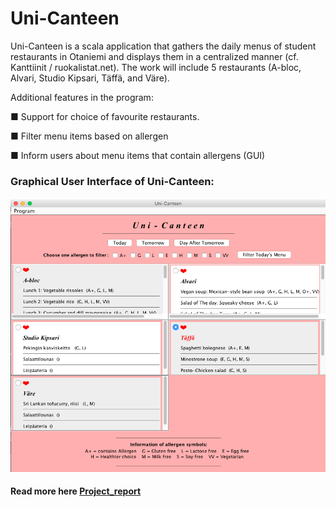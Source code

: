 # Uni-Canteen

Uni-Canteen is a scala application that gathers the daily menus of student restaurants in Otaniemi and displays them in a centralized manner (cf. Kanttiinit / ruokalistat.net). The work will include 5 restaurants (A-bloc, Alvari, Studio Kipsari, Täffä, and Väre).

Additional features in the program:

■ Support for choice of favourite restaurants.

■ Filter menu items based on allergen

■ Inform users about menu items that contain allergens (GUI)

### Graphical User Interface of Uni-Canteen:

#### ![Uni-Canteen UI.png](https://github.com/angelineov/Uni-Canteen/blob/master/Uni-Canteen%20UI.png)

#### Read more here [Project_report](https://github.com/angelineov/Uni-Canteen/blob/master/Project%20Document%20-%20Angeline%20Jayanegara.pdf)
